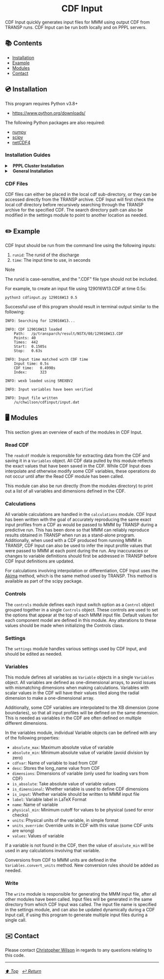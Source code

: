 <h1 align="center">CDF Input<a name="top"></a></h1>

CDF Input quickly generates input files for MMM using output CDF from TRANSP runs.  CDF Input can be run both locally and on PPPL servers.

## 📚 Contents
- [Installation](#-installation)
- [Example](#%EF%B8%8F-example)
- [Modules](#%EF%B8%8F-modules)
- [Contact](#%EF%B8%8F-contact)


## 💿 Installation


This program requires Python v3.8+ 
- https://www.python.org/downloads/

The following Python packages are also required:
* [numpy](https://numpy.org/)
* [scipy](https://scipy.org/)
* [netCDF4](https://unidata.github.io/netcdf4-python/)

### Installation Guides

<details closed><summary><b> &ensp; PPPL Cluster Installation &ensp; </b></summary><dl><dd>
<br>

The most recent Python version available on PPPL must be loaded.  At the time this was written, the most current version is:
```sh
module load python/3.11.4
```

Since numpy is already installed, only the scipy and netCDF4 packages are needed.  The pip install commands need to be written as:
```sh
pip3 install scipy --user
pip3 install netCDF4 --user
```

</details>

<details closed><summary><b> &ensp; General Installation &ensp; </b></summary><dl><dd>
<br>

Each package can be installed using the Python Package Index via the following terminal commands:

```
pip install numpy
pip install scipy
pip install netCDF4
```

> If the `pip` command does not work, then you likely need to [add Python to your Path](https://datatofish.com/add-python-to-windows-path/) (Windows OS).

</details>

### CDF Files

CDF files can either be placed in the local cdf sub-directory, or they can be accessed directly from the TRANSP archive.  CDF Input will first check the local cdf directory before recursively searching through the TRANSP archive for the specified CDF.  The search directory path can also be modified in the settings module to point to another location as needed.


## ✏️ Example

CDF Input should be run from the command line using the following inputs:
1. `runid`: The runid of the discharge
2. `time`: The input time to use, in seconds

> [!Note]
> The runid is case-sensitive, and the ".CDF" file type should not be included.

For example, to create an input file using 129016W13.CDF at time 0.5s:
```
python3 cdfinput.py 129016W13 0.5
```

Successful use of this program should result in terminal output similar to the following:

```
INFO: Searching for 129016W13...

INFO: CDF 129016W13 loaded
    Path:   /p/transparch/result/NSTX/08/129016W13.CDF
    Points: 40
    Times:  442
    Start:  0.1505s
    Stop:   0.63s

INFO: Input time matched with CDF time
    Input time: 0.5s
    CDF time:   0.4998s
    Index:      323

INFO: wexb loaded using SREXBV2

INFO: Input variables have been verified

INFO: Input file written
    /u/chwilson/cdfinput/input.dat
```

## 🖥️ Modules

This section gives an overview of each of the modules in CDF Input.

### Read CDF

The `readcdf` module is responsible for extracting data from the CDF and saving it in a `Variables` object.  All CDF data pulled by this module reflects the exact values that have been saved in the CDF.  While CDF Input does interpolate and otherwise modify some CDF variables, these operations do not occur until after the Read CDF module has been called.

This module can also be run directly (from the modules directory) to print out a list of all variables and dimensions defined in the CDF.

### Calculations

All variable calculations are handled in the `calculations` module.  CDF Input has been written with the goal of accurately reproducing the same exact input profiles from a CDF as would be passed to MMM by TRANSP during a predictive run.  This has been done so that MMM can reliably reproduce results obtained in TRANSP when run as a stand-alone program. Additionally, when used with a CDF produced from running MMM in TRANSP, CDF Input can also be used to infer the input profile values that were passed to MMM at each point during the run.  Any inaccuracies or changes to variable definitions should first be addressed in TRANSP before CDF Input definitions are updated.

For calculations involving interpolation or differentiation, CDF Input uses the [Akima](https://dl.acm.org/doi/pdf/10.1145/360767.360779) method, which is the same method used by TRANSP.  This method is available as part of the scipy package.  

### Controls

The `controls` module defines each input switch option as a `Control` object grouped together in a single `Controls` object.  These controls are used to set the options that appear at the top of each MMM input file.  Default values for each component model are defined in this module.  Any alterations to these values should be made when initializing the Controls class.

### Settings

The `settings` module handles various settings used by CDF Input, and should be edited as needed.

### Variables

This module defines all variables as `Variable` objects in a single `Variables` object.  All variables are defined as one-dimensional arrays, to avoid issues with mismatching dimensions when making calculations.  Variables with scalar values in the CDF will have their values tiled along the radial dimension to make a one-dimensional array.

Additionally, some CDF variables are interpolated to the XB dimension (zone boundaries), so that all input profiles will be defined on the same dimension.  This is needed as variables in the CDF are often defined on multiple different dimensions.

In the variables module, individual Variable objects can be defined with any of the following properties:
* `absolute_max`: Maximum absolute value of variable
* `absolute_min`: Minimum absolute value of variable (avoid division by zero)
* `cdfvar`: Name of variable to load from CDF
* `desc`: Stores the long_name value from CDF
* `dimensions`: Dimensions of variable (only used for loading vars from CDF)
* `is_absolute`: Take absolute value of variable values
* `is_dimensional`: Whether variable is used to define CDF dimensions
* `is_input`: Whether variable should be written to MMM input file
* `label`: Variable label in LaTeX Format
* `name`: Name of variable
* `physical_min`: Minimum cutoff for values to be physical (used for error checks)
* `units`: Physical units of the variable, in simple format
* `units_override`: Override units in CDF with this value (some CDF units are wrong)
* `values`: Values of variable

If a variable is not found in the CDF, then the value of `absolute_min` will be used in any calculations involving that variable.

Conversions from CDF to MMM units are defined in the `Variables.convert_units` method.  New conversion rules should be added as needed.

### Write

The `write` module is responsible for generating the MMM input file, after all other modules have been called.  Input files will be generated in the same directory from which CDF Input was called.  The input file name is specified in the settings module, and can also be updated dynamically during a CDF Input call, if using this program to generate multiple input files during a single call.

## ✉️ Contact

Please contact [Christopher Wilson](metxchris@gmail.com) in regards to any questions relating to this code.


---

###### [⬆️ Top](#top)&nbsp;&nbsp; [↩️ Return](../README.md)